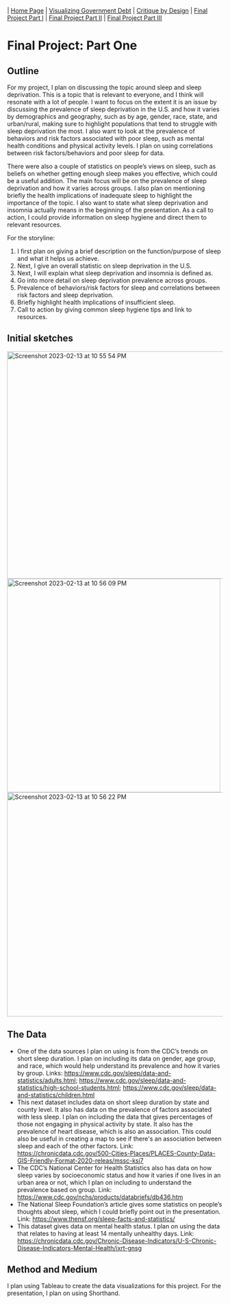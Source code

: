 | [Home Page](README.md) | [Visualizing Government Debt](visualizing-government-debt.md) | [Critique by Design](critique-by-design.md) | [Final Project Part I](final-project-part-one.md) | [Final Project Part II](final-project-part-two.md) | [Final Project Part III](final-project-part-three)

# Final Project: Part One

## Outline

For my project, I plan on discussing the topic around sleep and sleep deprivation. This is a topic that is relevant to everyone, and I think will resonate with a lot of people. I want to focus on the extent it is an issue  by  discussing the prevalence of sleep deprivation in the U.S. and how it varies by demographics and geography, such as by age, gender, race, state, and urban/rural, making sure to highlight populations that tend to struggle with sleep deprivation the most. I also want to look at the prevalence of behaviors and risk factors associated with poor sleep, such as mental health conditions and physical activity levels. I plan on using correlations between risk factors/behaviors and poor sleep for data.

There were also a couple of statistics on people’s views on sleep, such as beliefs on whether getting enough sleep makes you effective, which could be a useful addition. The main focus will be on the prevalence of sleep deprivation and how it varies across groups. I also plan on mentioning briefly the health implications of inadequate sleep to highlight the importance of the topic. I also want to state what sleep deprivation and insomnia actually means in the beginning of the presentation. As a call to action, I could provide information on sleep hygiene and direct them to relevant resources. 

For the storyline:
1. I first plan on giving a brief description on the function/purpose of sleep and what it helps us achieve.
2. Next, I give an overall statistic on sleep deprivation in the U.S. 
3. Next, I will explain what sleep deprivation and insomnia is defined as.
4. Go into more detail on sleep deprivation prevalence across groups.
5. Prevalence of behaviors/risk factors for sleep and correlations between risk factors and sleep deprivation.
6. Briefly highlight health implications of insufficient sleep.
7. Call to action by giving common sleep hygiene tips and link to resources.

## Initial sketches

<img width="530" alt="Screenshot 2023-02-13 at 10 55 54 PM" src="https://user-images.githubusercontent.com/123040438/218635582-03fd7276-84f2-47d3-8373-fea03342fb05.png">

<img width="498" alt="Screenshot 2023-02-13 at 10 56 09 PM" src="https://user-images.githubusercontent.com/123040438/218636236-ed8a1516-dfaa-409f-a95e-3b7a182d3a54.png">

<img width="523" alt="Screenshot 2023-02-13 at 10 56 22 PM" src="https://user-images.githubusercontent.com/123040438/218636260-fb767bd9-efb0-44e1-9136-c5bbe68380a6.png">

## The Data

- One of the data sources I plan on using is from the CDC’s trends on short sleep duration. I plan on including its data on gender, age group, and race, which would help understand its prevalence and how it varies by group. Links: https://www.cdc.gov/sleep/data-and-statistics/adults.html; https://www.cdc.gov/sleep/data-and-statistics/high-school-students.html; https://www.cdc.gov/sleep/data-and-statistics/children.html 
- This next dataset includes data on short sleep duration by state and county level. It also has data on the prevalence of factors associated with less sleep. I plan on including the data that gives percentages of those not engaging in physical activity by state. It also has the prevalence of heart disease, which is also an association. This could also be useful in creating a map to see if there's an association between sleep and each of the other factors. Link: https://chronicdata.cdc.gov/500-Cities-Places/PLACES-County-Data-GIS-Friendly-Format-2020-releas/mssc-ksj7 
- The CDC’s National Center for Health Statistics also has data on how sleep varies by socioeconomic status and how it varies if one lives in an urban area or not, which I plan on including to understand the prevalence based on group. Link: https://www.cdc.gov/nchs/products/databriefs/db436.htm
- The National Sleep Foundation’s article gives some statistics on people’s thoughts about sleep, which I could briefly point out in the presentation. Link: https://www.thensf.org/sleep-facts-and-statistics/ 
- This dataset gives data on mental health status. I plan on using the data that relates to having at least 14 mentally unhealthy days. Link: https://chronicdata.cdc.gov/Chronic-Disease-Indicators/U-S-Chronic-Disease-Indicators-Mental-Health/ixrt-gnsg 

## Method and Medium

I plan using Tableau to create the data visualizations for this project. For the presentation, I plan on using Shorthand.

